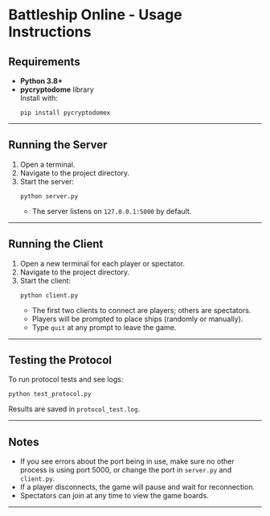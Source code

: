 # Battleship Online - Usage Instructions

## Requirements

- **Python 3.8+**
- **pycryptodome** library  
  Install with:  
  ```
  pip install pycryptodomex
  ```

---

## Running the Server

1. Open a terminal.
2. Navigate to the project directory.
3. Start the server:
   ```
   python server.py
   ```
   - The server listens on `127.0.0.1:5000` by default.

---

## Running the Client

1. Open a new terminal for each player or spectator.
2. Navigate to the project directory.
3. Start the client:
   ```
   python client.py
   ```
   - The first two clients to connect are players; others are spectators.
   - Players will be prompted to place ships (randomly or manually).
   - Type `quit` at any prompt to leave the game.

---

## Testing the Protocol

To run protocol tests and see logs:
```
python test_protocol.py
```
Results are saved in `protocol_test.log`.

---

## Notes

- If you see errors about the port being in use, make sure no other process is using port 5000, or change the port in `server.py` and `client.py`.
- If a player disconnects, the game will pause and wait for reconnection.
- Spectators can join at any time to view the game boards.

---